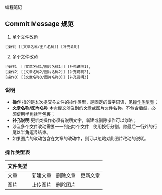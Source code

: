 编程笔记

## Commit Message 规范

1. 单个文件改动

```plaintext
[操作] [[文章名称/图片名称]] [补充说明]
```

2. 多个文件改动

```plaintext
[操作1] [[文章名称1/图片名称1]] [补充说明1],
[操作2] [[文章名称2/图片名称2]] [补充说明2],
[操作3] [[文章名称3/图片名称3]] [补充说明3]
```

### 说明

- **操作** 指的是本次提交多文件的操作类型，是固定的四字词语，见[操作类型表](#操作类型表)；
- **文章名称/图片名称** 本次提交涉及到的文章或图片文件名称，不包含后缀，必须使用半角括号包裹；
- **补充说明** 更新类操作必须有说明文字，新建或删除操作可以忽略；
- 涉及多个文件改动需要一一列出每个文件，使用换行分割，除最后一行外的行尾以半角逗号结束。
- 如果图片的改动包含在文章的改动中，则可以忽略对此图片改动的说明。

### 操作类型表

| 文件类型 |          |          |          |
| -------- | -------- | -------- | -------- |
| 文章     | 新建文章 | 删除文章 | 更新文章 |
| 图片     | 上传图片 | 删除图片 |          |